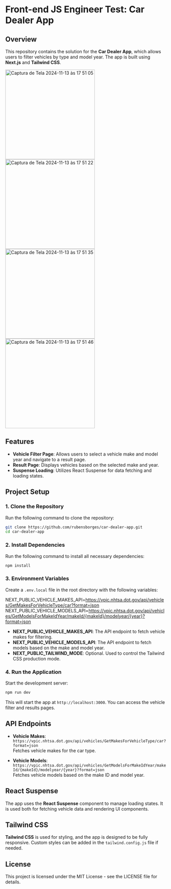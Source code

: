 # Front-end JS Engineer Test: Car Dealer App

## Overview

This repository contains the solution for the **Car Dealer App**, which allows users to filter vehicles by type and model year. The app is built using **Next.js** and **Tailwind CSS**.

<img width="280" alt="Captura de Tela 2024-11-13 às 17 51 05" src="https://github.com/user-attachments/assets/de3651a9-526f-4c78-8a45-cfcd4f0c444f">

<img width="280" alt="Captura de Tela 2024-11-13 às 17 51 22" src="https://github.com/user-attachments/assets/58dfce87-65ed-4602-9daf-439f30df3ae2">

<img width="280" alt="Captura de Tela 2024-11-13 às 17 51 35" src="https://github.com/user-attachments/assets/b21f70ad-a1bd-4207-9a9d-214ac415d390">

<img width="280" alt="Captura de Tela 2024-11-13 às 17 51 46" src="https://github.com/user-attachments/assets/5b29b675-7bba-4200-a9d5-956cbfef0ee8">



## Features

- **Vehicle Filter Page**: Allows users to select a vehicle make and model year and navigate to a result page.
- **Result Page**: Displays vehicles based on the selected make and year.
- **Suspense Loading**: Utilizes React Suspense for data fetching and loading states.

## Project Setup

### 1. Clone the Repository

Run the following command to clone the repository:

```bash
git clone https://github.com/rubensborges/car-dealer-app.git
cd car-dealer-app
```
### 2. Install Dependencies

Run the following command to install all necessary dependencies:
```bash
npm install
```

### 3. Environment Variables

Create a `.env.local` file in the root directory with the following variables:

NEXT_PUBLIC_VEHICLE_MAKES_API=https://vpic.nhtsa.dot.gov/api/vehicles/GetMakesForVehicleType/car?format=json NEXT_PUBLIC_VEHICLE_MODELS_API=https://vpic.nhtsa.dot.gov/api/vehicles/GetModelsForMakeIdYear/makeId/{makeId}/modelyear/{year}?format=json 


- **NEXT_PUBLIC_VEHICLE_MAKES_API**: The API endpoint to fetch vehicle makes for filtering.
- **NEXT_PUBLIC_VEHICLE_MODELS_API**: The API endpoint to fetch models based on the make and model year.
- **NEXT_PUBLIC_TAILWIND_MODE**: Optional. Used to control the Tailwind CSS production mode.

### 4. Run the Application

Start the development server:

```bash
npm run dev
```

This will start the app at `http://localhost:3000`. You can access the vehicle filter and results pages.


## API Endpoints

- **Vehicle Makes**: `https://vpic.nhtsa.dot.gov/api/vehicles/GetMakesForVehicleType/car?format=json`  
  Fetches vehicle makes for the car type.
  
- **Vehicle Models**: `https://vpic.nhtsa.dot.gov/api/vehicles/GetModelsForMakeIdYear/makeId/{makeId}/modelyear/{year}?format=json`  
  Fetches vehicle models based on the make ID and model year.

## React Suspense

The app uses the **React Suspense** component to manage loading states. It is used both for fetching vehicle data and rendering UI components.

## Tailwind CSS

**Tailwind CSS** is used for styling, and the app is designed to be fully responsive. Custom styles can be added in the `tailwind.config.js` file if needed.

## License

This project is licensed under the MIT License - see the LICENSE file for details.

